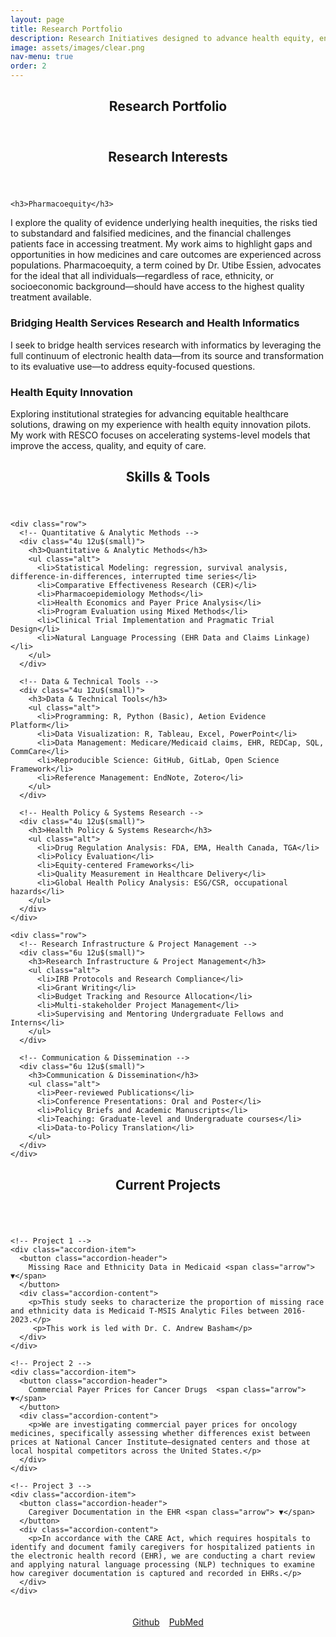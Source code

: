 ```yaml
---
layout: page
title: Research Portfolio
description: Research Initiatives designed to advance health equity, enhance quality, and improve patient outcomes
image: assets/images/clear.png
nav-menu: true
order: 2
---
```


<!-- Main -->
<div id="main" class="alt">

<!-- One -->

<section id="one">
  <div class="inner" style="text-align:center;">
    <header class="major">
      <h1>Research Portfolio</h1>
    </header>
  </div>
</section>

<!-- Content -->
<section id="Research Interests">
  <div class="inner">
    <header class="major">
      <h2>Research Interests</h2>
    </header>
	  
	<h3>Pharmacoequity</h3>
<p>I explore the quality of evidence underlying health inequities, the risks tied to substandard and falsified medicines, and the financial challenges patients face in accessing treatment. My work aims to highlight gaps and opportunities in how medicines and care outcomes are experienced across populations. Pharmacoequity, a term coined by Dr. Utibe Essien, advocates for the ideal that all individuals—regardless of race, ethnicity, or socioeconomic background—should have access to the highest quality treatment available.</p>
	<h3>Bridging Health Services Research and Health Informatics</h3>
 <p>I seek to bridge health services research with informatics by leveraging the full continuum of electronic health data—from its source and transformation to its evaluative use—to address equity-focused questions.</p>
 	<h3>Health Equity Innovation</h3>
  <p>Exploring institutional strategies for advancing equitable healthcare solutions, drawing on my experience with health equity innovation pilots. My work with RESCO focuses on accelerating systems-level models that improve the access, quality, and equity of care.</p>
 

<!-- Lists -->

<div class="row">
<section id="skills">
  <div class="inner">
    <header class="major">
      <h2>Skills & Tools</h2>
    </header>

    <div class="row">
      <!-- Quantitative & Analytic Methods -->
      <div class="4u 12u$(small)">
        <h3>Quantitative & Analytic Methods</h3>
        <ul class="alt">
          <li>Statistical Modeling: regression, survival analysis, difference-in-differences, interrupted time series</li>
          <li>Comparative Effectiveness Research (CER)</li>
          <li>Pharmacoepidemiology Methods</li>
          <li>Health Economics and Payer Price Analysis</li>
          <li>Program Evaluation using Mixed Methods</li>
          <li>Clinical Trial Implementation and Pragmatic Trial Design</li>
          <li>Natural Language Processing (EHR Data and Claims Linkage)</li>
        </ul>
      </div>

      <!-- Data & Technical Tools -->
      <div class="4u 12u$(small)">
        <h3>Data & Technical Tools</h3>
        <ul class="alt">
          <li>Programming: R, Python (Basic), Aetion Evidence Platform</li>
          <li>Data Visualization: R, Tableau, Excel, PowerPoint</li>
          <li>Data Management: Medicare/Medicaid claims, EHR, REDCap, SQL, CommCare</li>
          <li>Reproducible Science: GitHub, GitLab, Open Science Framework</li>
          <li>Reference Management: EndNote, Zotero</li>
        </ul>
      </div>

      <!-- Health Policy & Systems Research -->
      <div class="4u 12u$(small)">
        <h3>Health Policy & Systems Research</h3>
        <ul class="alt">
          <li>Drug Regulation Analysis: FDA, EMA, Health Canada, TGA</li>
          <li>Policy Evaluation</li>
          <li>Equity-centered Frameworks</li>
          <li>Quality Measurement in Healthcare Delivery</li>
          <li>Global Health Policy Analysis: ESG/CSR, occupational hazards</li>
        </ul>
      </div>
    </div>

    <div class="row">
      <!-- Research Infrastructure & Project Management -->
      <div class="6u 12u$(small)">
        <h3>Research Infrastructure & Project Management</h3>
        <ul class="alt">
          <li>IRB Protocols and Research Compliance</li>
          <li>Grant Writing</li>
          <li>Budget Tracking and Resource Allocation</li>
          <li>Multi-stakeholder Project Management</li>
          <li>Supervising and Mentoring Undergraduate Fellows and Interns</li>
        </ul>
      </div>

      <!-- Communication & Dissemination -->
      <div class="6u 12u$(small)">
        <h3>Communication & Dissemination</h3>
        <ul class="alt">
          <li>Peer-reviewed Publications</li>
          <li>Conference Presentations: Oral and Poster</li>
          <li>Policy Briefs and Academic Manuscripts</li>
          <li>Teaching: Graduate-level and Undergraduate courses</li>
          <li>Data-to-Policy Translation</li>
        </ul>
      </div>
    </div>

  </div>
</section>

 
<section id="skills">
  <div class="inner">
    <header class="major">
      <h2>Current Projects</h2>
    </header>
    <div class="row">
<div class="accordion-container">
  <div class="accordion">

    <!-- Project 1 -->
    <div class="accordion-item">
      <button class="accordion-header">
        Missing Race and Ethnicity Data in Medicaid <span class="arrow"> ▼</span>
      </button>
      <div class="accordion-content">
        <p>This study seeks to characterize the proportion of missing race and ethnicity data is Medicaid T-MSIS Analytic Files between 2016-2023.</p>
		 <p>This work is led with Dr. C. Andrew Basham</p>
      </div>
    </div>

    <!-- Project 2 -->
    <div class="accordion-item">
      <button class="accordion-header">
        Commercial Payer Prices for Cancer Drugs  <span class="arrow"> ▼</span>
      </button>
      <div class="accordion-content">
        <p>We are investigating commercial payer prices for oncology medicines, specifically assessing whether differences exist between prices at National Cancer Institute–designated centers and those at local hospital competitors across the United States.</p>
      </div>
    </div>

    <!-- Project 3 -->
    <div class="accordion-item">
      <button class="accordion-header">
        Caregiver Documentation in the EHR <span class="arrow"> ▼</span>
      </button>
      <div class="accordion-content">
        <p>In accordance with the CARE Act, which requires hospitals to identify and document family caregivers for hospitalized patients in the electronic health record (EHR), we are conducting a chart review and applying natural language processing (NLP) techniques to examine how caregiver documentation is captured and recorded in EHRs.</p>
      </div>
    </div>

  </div>

  <!-- Buttons -->
  <ul class="actions">
    <li><a href="https://github.com/taoduol" class="button special">Github</a></li>
    <li><a href="https://pubmed.ncbi.nlm.nih.gov/?term=theresa+oduol&sort=date" class="button special">PubMed</a></li>
  </ul>
</div>

<style>
/* Center accordion container */
.accordion-container {
  display: flex;
  flex-direction: column;
  align-items: center;
  max-width: 800px;
  margin: 0 auto;
}

/* Make accordion stretch within its container */
.accordion {
  width: 100%;
}

/* Accordion Item */
.accordion-item {
  border-bottom: 0.5px solid #ddd;
  margin-bottom: 10px;
  border-radius: 5px;
  overflow: hidden;
}

/* Accordion Header */
.accordion-header {
  width: 100%;
  padding: 15px 20px;
  text-transform: none;
  text-align: center;
  font-size: 0.9em;
  font-weight: bold;
  background: #4f3e69; /* Light purple */
  color: #fff;
  border: none;
  outline: none;
  cursor: pointer;
  display: flex;
  justify-content: space-between;
  align-items: center;
  font-family: sans-serif;
  transition: background 0.3s ease;
}

.accordion-header:hover {
  background: #230140;
}

/* Arrow */
.accordion-header .arrow {
  transition: transform 0.3s ease;
}

/* Accordion Content */
.accordion-content {
  display: none;
  padding: 15px 20px;
  background: #ece4f7; /* Very light purple */
  font-size: 0.95em;
  line-height: 1.5;
  color: #000;
  border-top: 1px solid #ddd;
  border-radius: 0 0 5px 5px;
}

.accordion-content p {
  margin: 0;
}

/* Buttons Centered */
.actions {
  display: flex;
  justify-content: center;
  gap: 15px;
  list-style: none;
  padding: 0;
  margin: 20px 0;
}
</style>

<script>
document.querySelectorAll(".accordion-header").forEach(button => {
  button.addEventListener("click", () => {
    const content = button.nextElementSibling;
    const arrow = button.querySelector(".arrow");

    // Close other accordions
    document.querySelectorAll(".accordion-content").forEach(item => {
      if (item !== content) {
        item.style.display = "none";
        item.previousElementSibling.querySelector(".arrow").textContent = "▼";
      }
    });

    // Toggle current accordion
    if (content.style.display === "block") {
      content.style.display = "none";
      arrow.textContent = "▼";
    } else {
      content.style.display = "block";
      arrow.textContent = "▲";
    }
  });
});
</script>









 

		


